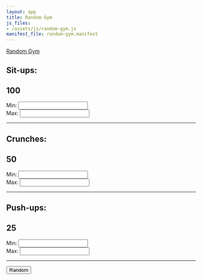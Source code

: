 ```yaml
---
layout: app
title: Random Gym
js_files:
- /assets/js/random-gym.js
manifest_file: random-gym.manifest
---
```

<nav class="navbar navbar-dark bg-primary">
  <a class="navbar-brand" href="#">Random Gym</a>
</nav>
<div class="container-fluid">

  <div class="row">
    <div class="col-6">
      <h2>Sit-ups:</h2>
    </div>
    <div class="col-6">
      <h2 id="sit-ups-val">100</h2>
    </div>
  </div>
  <div class="row">
    <div class="col-6">
      <label for="sit-ups-min">Min:</label>
      <input id="sit-ups-min" type="number" class="form-control">
    </div>
    <div class="col-6">
      <label for="sit-ups-max">Max:</label>
      <input id="sit-ups-max" type="number" class="form-control" >
    </div>
  </div>

  <hr>

  <div class="row">
    <div class="col-6">
      <h2>Crunches:</h2>
    </div>
    <div class="col-6">
      <h2 id="crunches-val">50</h2>
    </div>
  </div>
  <div class="row">
    <div class="col-6">
      <label for="crunches-min">Min:</label>
      <input id="crunches-min" type="number" class="form-control">
    </div>
    <div class="col-6">
      <label for="crunches-max">Max:</label>
      <input id="crunches-max" type="number" class="form-control" >
    </div>
  </div>

  <hr>

  <div class="row">
    <div class="col-6">
      <h2>Push-ups:</h2>
    </div>
    <div class="col-6">
      <h2 id="push-ups-val">25</h2>
    </div>
  </div>
  <div class="row">
    <div class="col-6">
      <label for="push-ups-min">Min:</label>
      <input id="push-ups-min" type="number" class="form-control">
    </div>
    <div class="col-6">
      <label for="push-ups-max">Max:</label>
      <input id="push-ups-max" type="number" class="form-control" >
    </div>
  </div>

  <hr>

  <div class="row">
    <div class="col-12 text-center">
      <button id="random-btn" type="button" class="btn btn-primary">Random</button>
    </div>
  </div>
</div>
